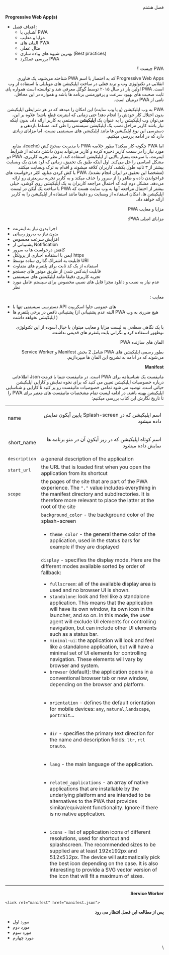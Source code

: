 <!-- Copy and paste the converted output. -->


<p dir="rtl">
فصل هشتم</p>


<p dir="rtl">
 </p>


**Progressive Web App(s)**



*   اهداف فصل :‌ 
    *   آشنایی با PWA
    *   مزایا و معایب
    *   المان های PWA
    *   مثال عملی
    *   بهترین شیوه های پیاده سازی (Best practices)
    *   بررسی عملکرد PWA

<p dir="rtl">
</p>


<p dir="rtl">
PWA چیست ؟</p>


<p dir="rtl">
Progressive Web Apps که به اختصار با اسم PWA شناخته می‌شود، یک فناوری انقلابی در تکنولوژی وب و ترند فعلی در ساخت اپلیکیشن های موبایلی با استفاده از وب است. PWA اولین بار در سال ۲۰۱۵ توسط گوگل معرفی شد و توانسته است همواره پای ثابت صحبت های بهبود سرعت و پرفورمنس برنامه ها باشد و همواره در این محافل، نامی از PWA درمیان است.</p>


<p dir="rtl">
PWA به وب اپلیکیشن (و یا وب سایت) این امکان را میدهد که در هر شرایطی اپلیکیشن بدون اختلال کار خودش را انجام دهد! حتی زمانی که اینترنت قطع باشد! علاوه بر این، می‌توان وب اپلیکیشن را به عنوان یک <strong>اپلیکیشن </strong>سیستمی<strong> </strong>به کاربر ارائه داد، بدون اینکه نیاز باشد کاربر مراحل نصب یک اپلیکیشن سیستمی را طی کند. مسلما بازدهی و دسترسی این نوع اپلیکیشن ها مانند اپلیکیشن های سیستمی نیست، اما مزایای زیادی دارد که در ادامه بررسی میکنیم.</p>


<p dir="rtl">
اما PWA چگونه کار میکند؟ بطور خلاصه PWA با مدیریت صحیح کش (cache)، منابع مورد نیاز را در سمت کاربر ذخیره کرده و کاربر می‌تواند بدون داشتن دغدغه از شرایط اینترنت، با سرعت بسیار بالایی از اپلیکیشن استفاده کند. از نظر تجربه کاربری، PWA دو مشکل اساسی را حل می‌کند. اول اینکه طبق یک تحقیق، زمانی که لود شدن یک وبسایت بیشتر از ۳ ثانیه طول بکشد، کاربران کلافه میشوند و اقدام به ترک وبسایت میکنند (مشخصا این تحقیق در ایران انجام نشده). PWA با کش کردن منابع، اکثر درخواست های فراخواندن داده و ظاهر را از سرور را حذف میکند و به کاربر تجربه سریعتری رو ارائه می‌دهد. مشکل دوم اینه که احتمال مراجعه کاربران به یک اپلیکیشن روی گوشی، خیلی بیشتر از احتمال مراجعه آنها به وب سایت هست که PWA با ساخت یک آیکن در لیست اپلیکیشن ها، امکان استفاده از وبسایت رو دقیقا مانند استفاده از اپلیکیشن را به کاربر ارائه خواهد داد.</p>


<p dir="rtl">
مزایا و معایب PWA</p>


<p dir="rtl">
مزایای اصلی PWA:</p>




*   اجرا بدون نیاز به اینترنت
*   بدون نیاز به به‌روز رسانی 
*   افزایش سرعت محسوس
*   پشتیبانی از Notification
*   کاهش درخواست ها به سرور
*   ایمن با استفاده اجباری از پروتکل https
*   قابلیت به اشتراک گذاری ساده توسط URI
*   استفاده از یک کد ثابت برای پلتفرم های متفاوت
*   قابلیت ایندکس شدن از طریق موتور های جستجو
*   تجربه کاربری دقیقا مانند اپلیکیشن های سیستمی
*   عدم نیاز به نصب و دانلود مجزا فایل های نصبی مخصوص برای سیستم عامل مورد نظر

<p dir="rtl">
معایب :</p>




*   دسترسی سیستمی تنها با API های عمومی جاوا اسکریپت  
*   پشتیبانی ناقص در برخی پلتفرم ها (البته عدم پشتیبانی از PWA هیچ ضرری به وب اپلیکیشن نخواهد داشت )

<p dir="rtl">
با یک نگاهی سطحی به لیست مزایا و معایب میتوان با خیال آسوده  از این تکنولوژی نوظهور استفاده کرد و نگرانی بابت پلتفرم های قدیمی نداشت.</p>


<p dir="rtl">
المان های سازنده PWA</p>


<p dir="rtl">
بطور رسمی اپلیکیشن های PWA شامل 2 بخش Manifest و Service Worker می‌شوند که در ادامه به تشریح این المان ها میپردازیم.</p>


<p style="text-align: right">
<strong>Manifest</strong></p>


<p dir="rtl">
مانیفست یک شناسنامه برای PWA است. در مانیفست شما با فرمت Json اطلاعاتی درباره خصوصیات اپلیکیشن تعیین می کنید که برای نحوه نمایش و کارایی اپلیکیشن حیاتی است. توصیه می شود تمامی خصوصیات مانیفست رو پر کنید تا کارایی و شناسایی اپلیکیشن بهینه باشد. در ادامه لیست تمام مشخصات مانیفست های معتبر برای PWA را تا تاریخ نگارش این کتاب بررسی میکنیم:</p>



<table>
  <tr>
   <td>name
   </td>
   <td><p dir="rtl">
اسم اپلیکیشن که در Splash-screen پایین آیکون نمایش داده میشود</p>

   </td>
  </tr>
  <tr>
   <td><p dir="rtl">
short_name</p>

   </td>
   <td><p dir="rtl">
اسم کوتاه اپلیکیشن که در زیر آیکونِ آن در منو برنامه ها نمایش داده میشود</p>

   </td>
  </tr>
  <tr>
   <td><code>description</code> 
   </td>
   <td>a general description of the application
   </td>
  </tr>
  <tr>
   <td><code>start_url</code> 
   </td>
   <td>the URL that is loaded first when you open the application from its shortcut
   </td>
  </tr>
  <tr>
   <td><code>scope</code> 
   </td>
   <td> the pages of the site that are part of the PWA experience. The <code>"."</code> value includes everything in the manifest directory and subdirectories. It is therefore more relevant to place the latter at the root of the site
   </td>
  </tr>
  <tr>
   <td>
   </td>
   <td><code>background_color</code> - the background color of the splash-screen
   </td>
  </tr>
  <tr>
   <td>
   </td>
   <td>
<ul>

<li><code>theme_color</code> - the general theme color of the application, used in the status bars for example if they are displayed
</li>
</ul>
   </td>
  </tr>
  <tr>
   <td>
   </td>
   <td><code>display</code> - specifies the display mode. Here are the different modes available sorted by order of fallback:
<ul>

<li><code>fullscreen</code>: all of the available display area is used and no browser UI is shown.

<li><code>standalone</code>: look and feel like a standalone application. This means that the application will have its own window, its own icon in the launcher, and so on. In this mode, the user agent will exclude UI elements for controlling navigation, but can include other UI elements such as a status bar.

<li><code>minimal-ui</code>: the application will look and feel like a standalone application, but will have a minimal set of UI elements for controlling navigation. These elements will vary by browser and system.

<li><code>browser</code> (default): the application opens in a conventional browser tab or new window, depending on the browser and platform.
</li>
</ul>
   </td>
  </tr>
  <tr>
   <td>
   </td>
   <td>
<ul>

<li><code>orientation</code> - defines the default orientation for mobile devices: <code>any</code>, <code>natural</code>,<code>landscape</code>, <code>portrait</code>...
</li>
</ul>
   </td>
  </tr>
  <tr>
   <td>
   </td>
   <td>
<ul>

<li><code>dir</code> - specifies the primary text direction for the name and description fields: <code>ltr</code>, <code>rtl</code> or<code>auto</code>.
</li>
</ul>
   </td>
  </tr>
  <tr>
   <td>
   </td>
   <td>
<ul>

<li><code>lang</code> - the main language of the application.
</li>
</ul>
   </td>
  </tr>
  <tr>
   <td>
   </td>
   <td>
<ul>

<li><code>related_applications</code> - an array of native applications that are installable by the underlying platform and are intended to be alternatives to the PWA that provides similar/equivalent functionality. Ignore if there is no native application.
</li>
</ul>
   </td>
  </tr>
  <tr>
   <td>
   </td>
   <td>
<ul>

<li><code>icons</code> - list of application icons of different resolutions, used for shortcut and splashscreen. The recommended sizes to be supplied are at least 192x192px and 512x512px. The device will automatically pick the best icon depending on the case. It is also interesting to provide a SVG vector version of the icon that will fit a maximum of sizes.
</li>
</ul>
   </td>
  </tr>
</table>


<p style="text-align: right">
<strong>Service Worker</strong></p>



```
<link rel="manifest" href="manifest.json">
```


<p dir="rtl">
</p>


<p dir="rtl">
<strong>پس از مطالعه این فصل انتظار می رود </strong></p>




*   مورد اول
*   مورد دوم
*   مورد سوم
*   مورد چهارم

<p dir="rtl">
 \
</p>

